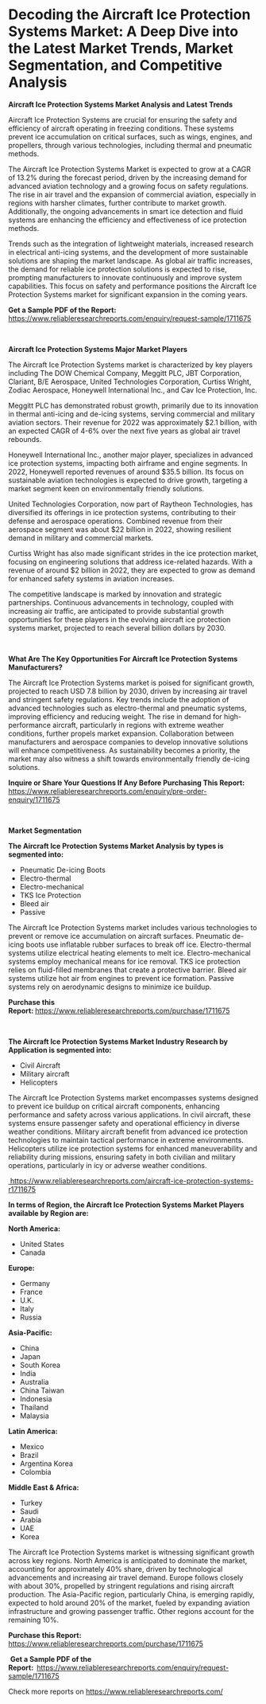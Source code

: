 <p><h1>Decoding the Aircraft Ice Protection Systems Market: A Deep Dive into the Latest Market Trends, Market Segmentation, and Competitive Analysis</h1></p><p><strong>Aircraft Ice Protection Systems Market Analysis and Latest Trends</strong></p>
<p><p>Aircraft Ice Protection Systems are crucial for ensuring the safety and efficiency of aircraft operating in freezing conditions. These systems prevent ice accumulation on critical surfaces, such as wings, engines, and propellers, through various technologies, including thermal and pneumatic methods. </p><p>The Aircraft Ice Protection Systems Market is expected to grow at a CAGR of 13.2% during the forecast period, driven by the increasing demand for advanced aviation technology and a growing focus on safety regulations. The rise in air travel and the expansion of commercial aviation, especially in regions with harsher climates, further contribute to market growth. Additionally, the ongoing advancements in smart ice detection and fluid systems are enhancing the efficiency and effectiveness of ice protection methods. </p><p>Trends such as the integration of lightweight materials, increased research in electrical anti-icing systems, and the development of more sustainable solutions are shaping the market landscape. As global air traffic increases, the demand for reliable ice protection solutions is expected to rise, prompting manufacturers to innovate continuously and improve system capabilities. This focus on safety and performance positions the Aircraft Ice Protection Systems market for significant expansion in the coming years.</p></p>
<p><strong>Get a Sample PDF of the Report:&nbsp;</strong> <a href="https://www.reliableresearchreports.com/enquiry/request-sample/1711675?utm_campaign=2298&utm_medium=2&utm_source=Github&utm_content=ia&utm_term=27032025&utm_id=aircraft-ice-protection-systems">https://www.reliableresearchreports.com/enquiry/request-sample/1711675</a></p>
<p>&nbsp;</p>
<p><strong>Aircraft Ice Protection Systems Major Market Players</strong></p>
<p><p>The Aircraft Ice Protection Systems market is characterized by key players including The DOW Chemical Company, Meggitt PLC, JBT Corporation, Clariant, B/E Aerospace, United Technologies Corporation, Curtiss Wright, Zodiac Aerospace, Honeywell International Inc., and Cav Ice Protection, Inc. </p><p>Meggitt PLC has demonstrated robust growth, primarily due to its innovation in thermal anti-icing and de-icing systems, serving commercial and military aviation sectors. Their revenue for 2022 was approximately $2.1 billion, with an expected CAGR of 4-6% over the next five years as global air travel rebounds.</p><p>Honeywell International Inc., another major player, specializes in advanced ice protection systems, impacting both airframe and engine segments. In 2022, Honeywell reported revenues of around $35.5 billion. Its focus on sustainable aviation technologies is expected to drive growth, targeting a market segment keen on environmentally friendly solutions.</p><p>United Technologies Corporation, now part of Raytheon Technologies, has diversified its offerings in ice protection systems, contributing to their defense and aerospace operations. Combined revenue from their aerospace segment was about $22 billion in 2022, showing resilient demand in military and commercial markets.</p><p>Curtiss Wright has also made significant strides in the ice protection market, focusing on engineering solutions that address ice-related hazards. With a revenue of around $2 billion in 2022, they are expected to grow as demand for enhanced safety systems in aviation increases.</p><p>The competitive landscape is marked by innovation and strategic partnerships. Continuous advancements in technology, coupled with increasing air traffic, are anticipated to provide substantial growth opportunities for these players in the evolving aircraft ice protection systems market, projected to reach several billion dollars by 2030.</p></p>
<p>&nbsp;</p>
<p><strong>What Are The Key Opportunities For Aircraft Ice Protection Systems Manufacturers?</strong></p>
<p><p>The Aircraft Ice Protection Systems market is poised for significant growth, projected to reach USD 7.8 billion by 2030, driven by increasing air travel and stringent safety regulations. Key trends include the adoption of advanced technologies such as electro-thermal and pneumatic systems, improving efficiency and reducing weight. The rise in demand for high-performance aircraft, particularly in regions with extreme weather conditions, further propels market expansion. Collaboration between manufacturers and aerospace companies to develop innovative solutions will enhance competitiveness. As sustainability becomes a priority, the market may also witness a shift towards environmentally friendly de-icing solutions.</p></p>
<p><strong>Inquire or Share Your Questions If Any Before Purchasing This Report:</strong> <a href="https://www.reliableresearchreports.com/enquiry/pre-order-enquiry/1711675?utm_campaign=2298&utm_medium=2&utm_source=Github&utm_content=ia&utm_term=27032025&utm_id=aircraft-ice-protection-systems">https://www.reliableresearchreports.com/enquiry/pre-order-enquiry/1711675</a></p>
<p>&nbsp;</p>
<p><strong>Market Segmentation</strong></p>
<p><strong>The Aircraft Ice Protection Systems Market Analysis by types is segmented into:</strong></p>
<p><ul><li>Pneumatic De-icing Boots</li><li>Electro-thermal</li><li>Electro-mechanical</li><li>TKS Ice Protection</li><li>Bleed air</li><li>Passive</li></ul></p>
<p><p>The Aircraft Ice Protection Systems market includes various technologies to prevent or remove ice accumulation on aircraft surfaces. Pneumatic de-icing boots use inflatable rubber surfaces to break off ice. Electro-thermal systems utilize electrical heating elements to melt ice. Electro-mechanical systems employ mechanical means for ice removal. TKS ice protection relies on fluid-filled membranes that create a protective barrier. Bleed air systems utilize hot air from engines to prevent ice formation. Passive systems rely on aerodynamic designs to minimize ice buildup.</p></p>
<p><strong>Purchase this Report:&nbsp;</strong><a href="https://www.reliableresearchreports.com/purchase/1711675?utm_campaign=2298&utm_medium=2&utm_source=Github&utm_content=ia&utm_term=27032025&utm_id=aircraft-ice-protection-systems">https://www.reliableresearchreports.com/purchase/1711675</a></p>
<p>&nbsp;</p>
<p><strong>The Aircraft Ice Protection Systems Market Industry Research by Application is segmented into:</strong></p>
<p><ul><li>Civil Aircraft</li><li>Military aircraft</li><li>Helicopters</li></ul></p>
<p><p>The Aircraft Ice Protection Systems market encompasses systems designed to prevent ice buildup on critical aircraft components, enhancing performance and safety across various applications. In civil aircraft, these systems ensure passenger safety and operational efficiency in diverse weather conditions. Military aircraft benefit from advanced ice protection technologies to maintain tactical performance in extreme environments. Helicopters utilize ice protection systems for enhanced maneuverability and reliability during missions, ensuring safety in both civilian and military operations, particularly in icy or adverse weather conditions.</p></p>
<p><a href="https://www.reliableresearchreports.com/aircraft-ice-protection-systems-r1711675?utm_campaign=2298&utm_medium=2&utm_source=Github&utm_content=ia&utm_term=27032025&utm_id=aircraft-ice-protection-systems">&nbsp;https://www.reliableresearchreports.com/aircraft-ice-protection-systems-r1711675</a></p>
<p><strong>In terms of Region, the Aircraft Ice Protection Systems Market Players available by Region are:</strong></p>
<p>
    <p> <strong> North America: </strong>
        <ul>
            <li>United States</li>
            <li>Canada</li>
        </ul>
        </p> 
    <p> <strong> Europe: </strong>
        <ul>
            <li>Germany</li>
            <li>France</li>
            <li>U.K.</li>
            <li>Italy</li>
            <li>Russia</li>
        </ul>
        </p> 
    <p> <strong> Asia-Pacific: </strong>
        <ul>
            <li>China</li>
            <li>Japan</li>
            <li>South Korea</li>
            <li>India</li>
            <li>Australia</li>
            <li>China Taiwan</li>
            <li>Indonesia</li>
            <li>Thailand</li>
            <li>Malaysia</li>
        </ul>
        </p> 
    <p> <strong> Latin America: </strong>
        <ul>
            <li>Mexico</li>
            <li>Brazil</li>
            <li>Argentina Korea</li>
            <li>Colombia</li>
        </ul>
        </p> 
    <p> <strong> Middle East & Africa: </strong>
        <ul>
            <li>Turkey</li>
            <li>Saudi</li>
            <li>Arabia</li>
            <li>UAE</li>
            <li>Korea</li>
        </ul>
    </p>
    </p>
<p><p>The Aircraft Ice Protection Systems market is witnessing significant growth across key regions. North America is anticipated to dominate the market, accounting for approximately 40% share, driven by technological advancements and increasing air travel demand. Europe follows closely with about 30%, propelled by stringent regulations and rising aircraft production. The Asia-Pacific region, particularly China, is emerging rapidly, expected to hold around 20% of the market, fueled by expanding aviation infrastructure and growing passenger traffic. Other regions account for the remaining 10%.</p></p>
<p><strong>Purchase this Report: </strong><a href="https://www.reliableresearchreports.com/purchase/1711675?utm_campaign=2298&utm_medium=2&utm_source=Github&utm_content=ia&utm_term=27032025&utm_id=aircraft-ice-protection-systems">https://www.reliableresearchreports.com/purchase/1711675</a></p>
<p>&nbsp;<strong>Get a Sample PDF of the Report:&nbsp;&nbsp;</strong><a href="https://www.reliableresearchreports.com/enquiry/request-sample/1711675?utm_campaign=2298&utm_medium=2&utm_source=Github&utm_content=ia&utm_term=27032025&utm_id=aircraft-ice-protection-systems">https://www.reliableresearchreports.com/enquiry/request-sample/1711675</a></p>
<p><strong></strong></p>
<p>Check more reports on <a href="https://www.reliableresearchreports.com/?utm_campaign=2298&utm_medium=2&utm_source=Github&utm_content=ia&utm_term=27032025&utm_id=aircraft-ice-protection-systems">https://www.reliableresearchreports.com/</a></p>